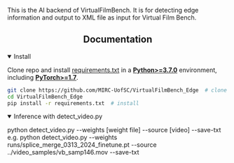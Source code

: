 This is the AI backend of VirtualFilmBench. It is for detecting edge information and output to XML file as input for Virtual Film Bench. 
## <div align="center">Documentation</div>


<details open>
<summary>Install</summary>

Clone repo and install [requirements.txt](https://github.com/MIRC-UofSC/VirtualFilmBench_Splice/blob/main/requirements.txt) in a
[**Python>=3.7.0**](https://www.python.org/) environment, including
[**PyTorch>=1.7**](https://pytorch.org/get-started/locally/).

```bash
git clone https://github.com/MIRC-UofSC/VirtualFilmBench_Edge  # clone
cd VirtualFilmBench_Edge
pip install -r requirements.txt  # install
```

</details>



<details open>
<summary>Inference with detect_video.py</summary>

python detect_video.py --weights [weight file] --source [video] --save-txt
e.g.
python detect_video.py --weights runs/splice_merge_0313_2024_finetune.pt --source ../video_samples/vb_samp146.mov --save-txt

</details>



